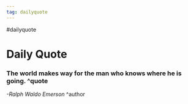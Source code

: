 ```yaml
---
tag: dailyquote
---
```


#dailyquote

# Daily Quote

### The world makes way for the man who knows where he is going. ^quote
*-Ralph Waldo Emerson* ^author

